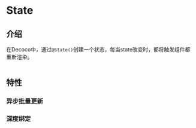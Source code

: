 # State

## 介绍

在Decoco中，通过`@State()`创建一个状态，每当state改变时，都将触发组件都重新渲染。

```typescript jsx

```

## 特性

### 异步批量更新


### 深度绑定

